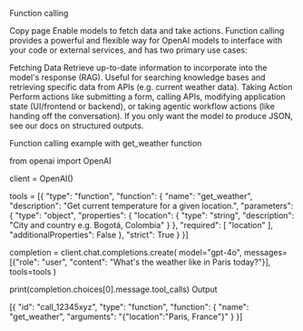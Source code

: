 Function calling

Copy page
Enable models to fetch data and take actions.
Function calling provides a powerful and flexible way for OpenAI models to interface with your code or external services, and has two primary use cases:

Fetching Data	Retrieve up-to-date information to incorporate into the model's response (RAG). Useful for searching knowledge bases and retrieving specific data from APIs (e.g. current weather data).
Taking Action	Perform actions like submitting a form, calling APIs, modifying application state (UI/frontend or backend), or taking agentic workflow actions (like handing off the conversation).
If you only want the model to produce JSON, see our docs on structured outputs.

Function calling example with get_weather function

from openai import OpenAI

client = OpenAI()

tools = [{
    "type": "function",
    "function": {
        "name": "get_weather",
        "description": "Get current temperature for a given location.",
        "parameters": {
            "type": "object",
            "properties": {
                "location": {
                    "type": "string",
                    "description": "City and country e.g. Bogotá, Colombia"
                }
            },
            "required": [
                "location"
            ],
            "additionalProperties": False
        },
        "strict": True
    }
}]

completion = client.chat.completions.create(
    model="gpt-4o",
    messages=[{"role": "user", "content": "What's the weather like in Paris today?"}],
    tools=tools
)

print(completion.choices[0].message.tool_calls)
Output

[{
    "id": "call_12345xyz",
    "type": "function",
    "function": {
        "name": "get_weather",
        "arguments": "{\"location\":\"Paris, France\"}"
    }
}]